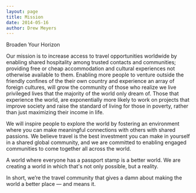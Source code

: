 ```yaml
---
layout: page
title: Mission
date: 2014-05-16
author: Drew Meyers
---
```


Broaden Your Horizon

Our mission is to increase access to travel opportunities worldwide by enabling shared hospitality among trusted contacts and communities; providing free or cheap accommodation and cultural experiences not otherwise available to them. Enabling more people to venture outside the friendly confines of the their own country and experience an array of foreign cultures, will grow the community of those who realize we live privileged lives that the majority of the world only dream of. Those that experience the world, are exponentially more likely to work on projects that improve society and raise the standard of living for those in poverty, rather than just maximizing their income in life.

We will inspire people to explore the world by fostering an environment where you can make meaningful connections with others with shared passions. We believe travel is the best investment you can make in yourself in a shared global community, and we are committed to enabling engaged communities to come together all across the world.

A world where everyone has a passport stamp is a better world. We are creating a world in which that's not only possible, but a reality.

In short, we’re the travel community that gives a damn about making the world a better place — and means it.
